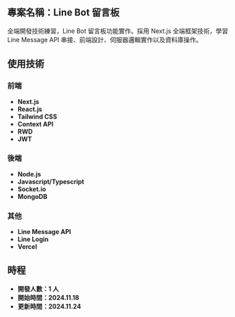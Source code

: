 ## 專案名稱：Line Bot 留言板

全端開發技術練習，Line Bot 留言板功能實作。採用 Next.js 全端框架技術，學習 Line Message API 串接、前端設計、伺服器邏輯實作以及資料庫操作。

## 使用技術

### 前端

- **Next.js**
- **React.js**
- **Tailwind CSS**
- **Context API**
- **RWD**
- **JWT**

### 後端

- **Node.js**
- **Javascript/Typescript**
- **Socket.io**
- **MongoDB**

### 其他

- **Line Message API**
- **Line Login**
- **Vercel**

## 時程

- **開發人數：1 人**
- **開始時間：2024.11.18**
- **更新時間：2024.11.24**
